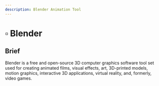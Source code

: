 ```yaml
---
description: Blender Animation Tool
---
```


# ▫ Blender

## Brief

Blender is a free and open-source 3D computer graphics software tool set used for creating animated films, visual effects, art, 3D-printed models, motion graphics, interactive 3D applications, virtual reality, and, formerly, video games.
